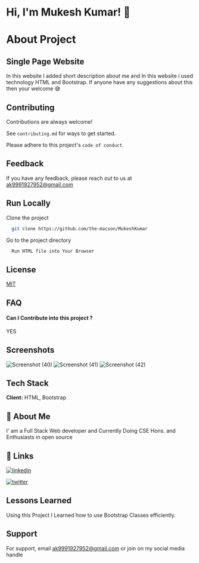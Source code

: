 
# Hi, I'm Mukesh Kumar! 👋

  # About Project
## Single Page Website 
In this website I added short description about me and In this website i used technology HTML and Bootstrap. If anyone have any suggestions about this then your welcome 😅
  


## Contributing

Contributions are always welcome!

See `contributing.md` for ways to get started.

Please adhere to this project's `code of conduct`.

  
## Feedback

If you have any feedback, please reach out to us at ak9991927952@gmail.com

  
## Run Locally

Clone the project

```bash
  git clone https://github.com/the-macson/MukeshKumar
```

Go to the project directory

```bash
  Run HTML file into Your Browser 
```
  
## License

[MIT](https://choosealicense.com/licenses/mit/)

  
## FAQ

#### Can I Contribute into this project ?

 YES

  
## Screenshots

![Screenshot (40)](https://user-images.githubusercontent.com/71259159/129515683-8ddc5056-24de-44f7-b400-6deef7bcc118.png)
![Screenshot (41)](https://user-images.githubusercontent.com/71259159/129515695-a6961aeb-6ffe-4433-89a4-63da0acb029e.png)
![Screenshot (42)](https://user-images.githubusercontent.com/71259159/129515698-e8072118-f3f4-4b3a-9d90-f0ec8437dcf5.png)

  
## Tech Stack

**Client:** HTML, Bootstrap

  
## 🚀 About Me
I' am a Full Stack Web developer and Currently Doing CSE Hons. and Enthusiasts in open source

  
## 🔗 Links
[![linkedin](https://img.shields.io/badge/linkedin-0A66C2?style=for-the-badge&logo=linkedin&logoColor=white)](https://www.linkedin.com/in/mukesh-kumar-macson/)

[![twitter](https://img.shields.io/badge/twitter-1DA1F2?style=for-the-badge&logo=twitter&logoColor=white)](https://twitter.com/the_macson)

  
## Lessons Learned
Using this Project I Learned how to use Bootstrap Classes efficiently.

  
## Support

For support, email ak9991927952@gmail.com or join on my social media handle 

  
